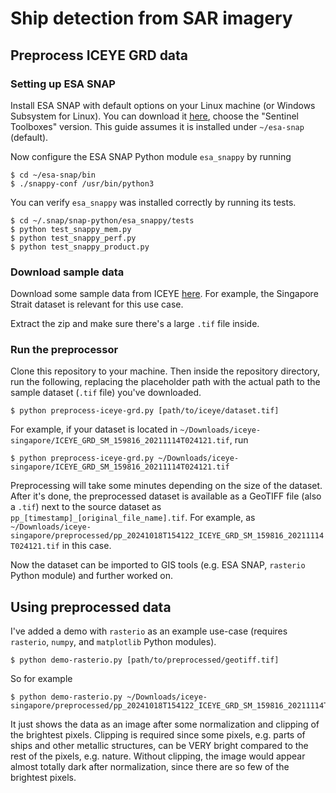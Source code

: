 # Ship detection from SAR imagery

## Preprocess ICEYE GRD data

### Setting up ESA SNAP

Install ESA SNAP with default options on your Linux machine (or Windows Subsystem for Linux).
You can download it [here](https://step.esa.int/main/download/snap-download/), choose the "Sentinel Toolboxes" version.
This guide assumes it is installed under `~/esa-snap` (default).

Now configure the ESA SNAP Python module `esa_snappy` by running

```shell
$ cd ~/esa-snap/bin
$ ./snappy-conf /usr/bin/python3
```

You can verify `esa_snappy` was installed correctly by running its tests.

```shell
$ cd ~/.snap/snap-python/esa_snappy/tests
$ python test_snappy_mem.py
$ python test_snappy_perf.py
$ python test_snappy_product.py
```

### Download sample data

Download some sample data from ICEYE [here](https://www.iceye.com/resources/datasets).
For example, the Singapore Strait dataset is relevant for this use case.

Extract the zip and make sure there's a large `.tif` file inside.

### Run the preprocessor

Clone this repository to your machine.
Then inside the repository directory, run the following, replacing the placeholder path with the actual path to the sample dataset (`.tif` file) you've downloaded.

```shell
$ python preprocess-iceye-grd.py [path/to/iceye/dataset.tif]
```

For example, if your dataset is located in `~/Downloads/iceye-singapore/ICEYE_GRD_SM_159816_20211114T024121.tif`, run

```shell
$ python preprocess-iceye-grd.py ~/Downloads/iceye-singapore/ICEYE_GRD_SM_159816_20211114T024121.tif
```

Preprocessing will take some minutes depending on the size of the dataset.
After it's done, the preprocessed dataset is available as a GeoTIFF file (also a `.tif`) next to the source dataset as `pp_[timestamp]_[original_file_name].tif`.
For example, as `~/Downloads/iceye-singapore/preprocessed/pp_20241018T154122_ICEYE_GRD_SM_159816_20211114T024121.tif` in this case.

Now the dataset can be imported to GIS tools (e.g. ESA SNAP, `rasterio` Python module) and further worked on.

## Using preprocessed data

I've added a demo with `rasterio` as an example use-case (requires `rasterio`, `numpy`, and `matplotlib` Python modules).

```shell
$ python demo-rasterio.py [path/to/preprocessed/geotiff.tif]
```

So for example

```shell
$ python demo-rasterio.py ~/Downloads/iceye-singapore/preprocessed/pp_20241018T154122_ICEYE_GRD_SM_159816_20211114T024121.tif
```

It just shows the data as an image after some normalization and clipping of the brightest pixels.
Clipping is required since some pixels, e.g. parts of ships and other metallic structures, can be VERY bright compared to the rest of the pixels, e.g. nature.
Without clipping, the image would appear almost totally dark after normalization, since there are so few of the brightest pixels.
